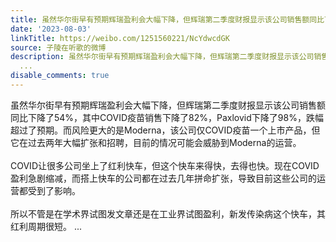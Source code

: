```yaml
---
title: 虽然华尔街早有预期辉瑞盈利会大幅下降，但辉瑞第二季度财报显示该公司销售额同比下降了54%，其中COVID疫苗销售下降了82%，Paxlovid下降了98%，跌幅超过了预期。...
date: '2023-08-03'
linkTitle: https://weibo.com/1251560221/NcYdwcdGK
source: 子陵在听歌的微博
description: 虽然华尔街早有预期辉瑞盈利会大幅下降，但辉瑞第二季度财报显示该公司销售额同比下降了54%，其中COVID疫苗销售下降了82%，Paxlovid下降了98%，跌幅超过了预期。而风险更大的是Moderna，该公司仅COVID疫苗一个上市产品，但它在过去两年大幅扩张和招聘，目前的情况可能会威胁到Moderna的运营。<br><br>COVID让很多公司坐上了红利快车，但这个快车来得快，去得也快。现在COVID盈利急剧缩减，而搭上快车的公司都在过去几年拼命扩张，导致目前这些公司的运营都受到了影响。<br><br>所以不管是在学术界试图发文章还是在工业界试图盈利，新发传染病这个快车，其红利周期很短。
  ...
disable_comments: true
---
```

虽然华尔街早有预期辉瑞盈利会大幅下降，但辉瑞第二季度财报显示该公司销售额同比下降了54%，其中COVID疫苗销售下降了82%，Paxlovid下降了98%，跌幅超过了预期。而风险更大的是Moderna，该公司仅COVID疫苗一个上市产品，但它在过去两年大幅扩张和招聘，目前的情况可能会威胁到Moderna的运营。<br><br>COVID让很多公司坐上了红利快车，但这个快车来得快，去得也快。现在COVID盈利急剧缩减，而搭上快车的公司都在过去几年拼命扩张，导致目前这些公司的运营都受到了影响。<br><br>所以不管是在学术界试图发文章还是在工业界试图盈利，新发传染病这个快车，其红利周期很短。 ...